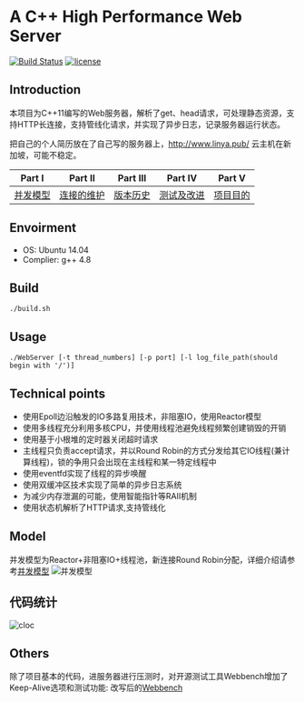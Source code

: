 # A C++ High Performance Web Server

[![Build Status](https://travis-ci.org/linyacool/WebServer.svg?branch=master)](https://travis-ci.org/linyacool/WebServer)
[![license](https://img.shields.io/github/license/mashape/apistatus.svg)](https://opensource.org/licenses/MIT)

  
## Introduction  

本项目为C++11编写的Web服务器，解析了get、head请求，可处理静态资源，支持HTTP长连接，支持管线化请求，并实现了异步日志，记录服务器运行状态。  

把自己的个人简历放在了自己写的服务器上，http://www.linya.pub/
云主机在新加坡，可能不稳定。


| Part Ⅰ | Part Ⅱ | Part Ⅲ | Part Ⅳ | Part Ⅴ |
| :--------: | :---------: | :---------: | :---------: | :---------: |
| [并发模型](https://github.com/linyacool/WebServer/blob/master/并发模型.md)|[连接的维护](https://github.com/linyacool/WebServer/blob/master/连接的维护.md)|[版本历史](https://github.com/linyacool/WebServer/blob/master/%E7%89%88%E6%9C%AC%E5%8E%86%E5%8F%B2.md) | [测试及改进](https://github.com/linyacool/WebServer/blob/master/测试及改进.md) | [项目目的](https://github.com/linyacool/WebServer/blob/master/%E9%A1%B9%E7%9B%AE%E7%9B%AE%E7%9A%84.md)

## Envoirment  
* OS: Ubuntu 14.04
* Complier: g++ 4.8

## Build

	./build.sh

## Usage

	./WebServer [-t thread_numbers] [-p port] [-l log_file_path(should begin with '/')]

## Technical points
* 使用Epoll边沿触发的IO多路复用技术，非阻塞IO，使用Reactor模型
* 使用多线程充分利用多核CPU，并使用线程池避免线程频繁创建销毁的开销
* 使用基于小根堆的定时器关闭超时请求
* 主线程只负责accept请求，并以Round Robin的方式分发给其它IO线程(兼计算线程)，锁的争用只会出现在主线程和某一特定线程中
* 使用eventfd实现了线程的异步唤醒
* 使用双缓冲区技术实现了简单的异步日志系统
* 为减少内存泄漏的可能，使用智能指针等RAII机制
* 使用状态机解析了HTTP请求,支持管线化

## Model

并发模型为Reactor+非阻塞IO+线程池，新连接Round Robin分配，详细介绍请参考[并发模型](https://github.com/linyacool/WebServer/blob/master/并发模型.md)
![并发模型](https://github.com/linyacool/WebServer/blob/master/datum/model.png)

## 代码统计

![cloc](https://github.com/linyacool/WebServer/blob/master/datum/cloc.png)


## Others
除了项目基本的代码，进服务器进行压测时，对开源测试工具Webbench增加了Keep-Alive选项和测试功能: 改写后的[Webbench](https://github.com/linyacool/WebBench)

